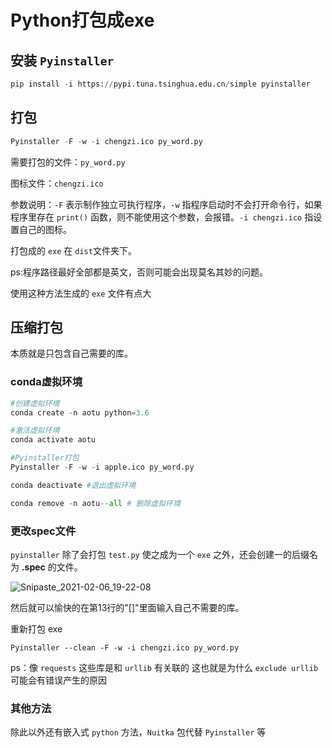 # Python打包成exe

## 安装 `Pyinstaller`

```python
pip install -i https://pypi.tuna.tsinghua.edu.cn/simple pyinstaller
```

## 打包

```python
Pyinstaller -F -w -i chengzi.ico py_word.py
```

需要打包的文件：`py_word.py`

图标文件：`chengzi.ico`

参数说明：`-F` 表示制作独立可执行程序，`-w` 指程序启动时不会打开命令行，如果程序里存在 `print()` 函数，则不能使用这个参数，会报错。`-i chengzi.ico` 指设置自己的图标。

打包成的 `exe` 在 `dist`文件夹下。

ps:程序路径最好全部都是英文，否则可能会出现莫名其妙的问题。

使用这种方法生成的 `exe` 文件有点大

## 压缩打包

本质就是只包含自己需要的库。

### conda虚拟环境

```python
#创建虚拟环境
conda create -n aotu python=3.6

#激活虚拟环境
conda activate aotu

#Pyinstaller打包
Pyinstaller -F -w -i apple.ico py_word.py

conda deactivate #退出虚拟环境

conda remove -n aotu--all # 删除虚拟环境
```

### 更改spec文件

`pyinstaller` 除了会打包 `test.py` 使之成为一个 `exe` 之外，还会创建一的后缀名为 **.spec** 的文件。

![Snipaste_2021-02-06_19-22-08](https://cdn.jsdelivr.net/gh/sheng962464/PicGo/img/20210206192220.jpg)

然后就可以愉快的在第13行的"[]"里面输入自己不需要的库。

重新打包 exe

```python3
Pyinstaller --clean -F -w -i chengzi.ico py_word.py
```

ps：像 `requests` 这些库是和 `urllib` 有关联的 这也就是为什么 `exclude urllib` 可能会有错误产生的原因

### 其他方法

除此以外还有嵌入式 `python` 方法，`Nuitka` 包代替 `Pyinstaller` 等